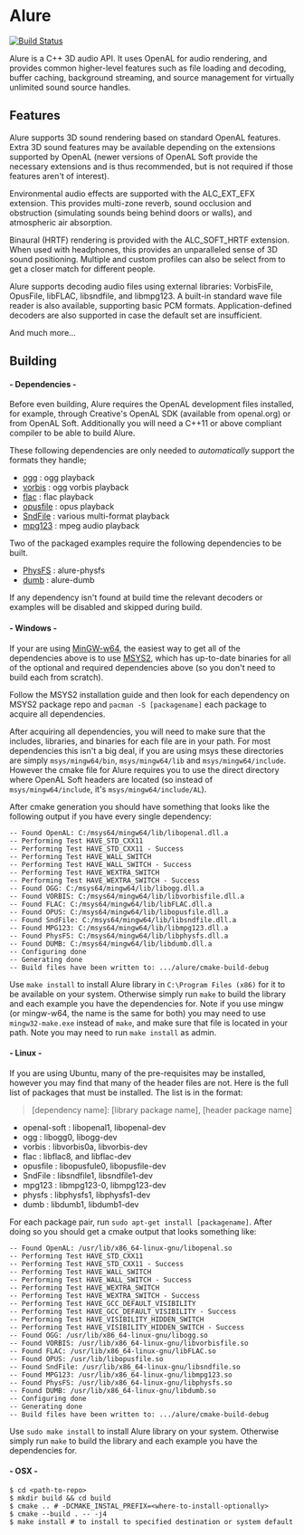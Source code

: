 Alure
=====

[![Build Status](https://api.travis-ci.org/kcat/alure.svg)](https://travis-ci.org/kcat/alure)

Alure is a C++ 3D audio API. It uses OpenAL for audio rendering, and provides
common higher-level features such as file loading and decoding, buffer caching,
background streaming, and source management for virtually unlimited sound
source handles.

Features
--------

Alure supports 3D sound rendering based on standard OpenAL features. Extra 3D
sound features may be available depending on the extensions supported by OpenAL
(newer versions of OpenAL Soft provide the necessary extensions and is thus
recommended, but is not required if those features aren't of interest).

Environmental audio effects are supported with the ALC_EXT_EFX extension. This
provides multi-zone reverb, sound occlusion and obstruction (simulating sounds
being behind doors or walls), and atmospheric air absorption.

Binaural (HRTF) rendering is provided with the ALC_SOFT_HRTF extension. When
used with headphones, this provides an unparalleled sense of 3D sound
positioning. Multiple and custom profiles can also be select from to get a
closer match for different people.

Alure supports decoding audio files using external libraries: VorbisFile,
OpusFile, libFLAC, libsndfile, and libmpg123. A built-in standard wave file
reader is also available, supporting basic PCM formats. Application-defined
decoders are also supported in case the default set are insufficient.

And much more...

Building
--------

#### - Dependencies -
Before even building, Alure requires the OpenAL development files installed,
for example, through Creative's OpenAL SDK (available from openal.org) or from
OpenAL Soft. Additionally you will need a C++11 or above compliant compiler to
be able to build Alure.

These following dependencies are only needed to *automatically* support the
formats they handle;

* [ogg](https://xiph.org/ogg/) : ogg playback
* [vorbis](https://xiph.org/vorbis/) : ogg vorbis playback
* [flac](https://xiph.org/flac/) : flac playback
* [opusfile](http://opus-codec.org/) : opus playback
* [SndFile](http://www.mega-nerd.com/libsndfile/) : various multi-format playback
* [mpg123](https://www.mpg123.de/) : mpeg audio playback

Two of the packaged examples require the following dependencies to be built.

* [PhysFS](https://icculus.org/physfs/) : alure-physfs
* [dumb](https://github.com/kode54/dumb) : alure-dumb

If any dependency isn't found at build time the relevant decoders or examples
will be disabled and skipped during build.

#### - Windows -

If your are using [MinGW-w64](https://mingw-w64.org/doku.php), the easiest way
to get all of the dependencies above is to use [MSYS2](http://www.msys2.org/),
which has up-to-date binaries for all of the optional and required dependencies
above (so you don't need to build each from scratch).

Follow the MSYS2 installation guide and then look for each dependency on MSYS2
package repo and `pacman -S [packagename]` each package to acquire all
dependencies.

After acquiring all dependencies, you will need to make sure that the includes,
libraries, and binaries for each file are in your path. For most dependencies
this isn't a big deal, if you are using msys these directories are simply
`msys/mingw64/bin`, `msys/mingw64/lib` and `msys/mingw64/include`. However the
cmake file for Alure requires you to use the direct directory where OpenAL Soft
headers are located (so instead of `msys/mingw64/include`, it's
`msys/mingw64/include/AL`).

After cmake generation you should have something that looks like the following
output if you have every single dependency:

    -- Found OpenAL: C:/msys64/mingw64/lib/libopenal.dll.a
    -- Performing Test HAVE_STD_CXX11
    -- Performing Test HAVE_STD_CXX11 - Success
    -- Performing Test HAVE_WALL_SWITCH
    -- Performing Test HAVE_WALL_SWITCH - Success
    -- Performing Test HAVE_WEXTRA_SWITCH
    -- Performing Test HAVE_WEXTRA_SWITCH - Success
    -- Found OGG: C:/msys64/mingw64/lib/libogg.dll.a
    -- Found VORBIS: C:/msys64/mingw64/lib/libvorbisfile.dll.a
    -- Found FLAC: C:/msys64/mingw64/lib/libFLAC.dll.a
    -- Found OPUS: C:/msys64/mingw64/lib/libopusfile.dll.a
    -- Found SndFile: C:/msys64/mingw64/lib/libsndfile.dll.a
    -- Found MPG123: C:/msys64/mingw64/lib/libmpg123.dll.a
    -- Found PhysFS: C:/msys64/mingw64/lib/libphysfs.dll.a
    -- Found DUMB: C:/msys64/mingw64/lib/libdumb.dll.a
    -- Configuring done
    -- Generating done
    -- Build files have been written to: .../alure/cmake-build-debug


Use `make install` to install Alure library in `C:\Program Files (x86)` for it
to be available on your system. Otherwise simply run `make` to build the
library and each example you have the dependencies for. Note if you use mingw
(or mingw-w64, the name is the same for both) you may need to use
`mingw32-make.exe` instead of `make`, and make sure that file is located in
your path.  Note you may need to run `make install` as admin.

#### - Linux -

If you are using Ubuntu, many of the pre-requisites may be installed, however
you may find that many of the header files are not.  Here is the full list of
packages that must be installed. The list is in the format:

>[dependency name]: [library package name], [header package name]

* openal-soft : libopenal1, libopenal-dev
* ogg : libogg0, libogg-dev
* vorbis : libvorbis0a, libvorbis-dev
* flac : libflac8, and libflac-dev
* opusfile : libopusfule0, libopusfile-dev
* SndFile : libsndfile1, libsndfile1-dev
* mpg123 : libmpg123-0, libmpg123-dev
* physfs : libphysfs1, libphysfs1-dev
* dumb : libdumb1, libdumb1-dev

For each package pair, run `sudo apt-get install [packagename]`. After doing so
you should get a cmake output that looks something like:


    -- Found OpenAL: /usr/lib/x86_64-linux-gnu/libopenal.so
    -- Performing Test HAVE_STD_CXX11
    -- Performing Test HAVE_STD_CXX11 - Success
    -- Performing Test HAVE_WALL_SWITCH
    -- Performing Test HAVE_WALL_SWITCH - Success
    -- Performing Test HAVE_WEXTRA_SWITCH
    -- Performing Test HAVE_WEXTRA_SWITCH - Success
    -- Performing Test HAVE_GCC_DEFAULT_VISIBILITY
    -- Performing Test HAVE_GCC_DEFAULT_VISIBILITY - Success
    -- Performing Test HAVE_VISIBILITY_HIDDEN_SWITCH
    -- Performing Test HAVE_VISIBILITY_HIDDEN_SWITCH - Success
    -- Found OGG: /usr/lib/x86_64-linux-gnu/libogg.so
    -- Found VORBIS: /usr/lib/x86_64-linux-gnu/libvorbisfile.so
    -- Found FLAC: /usr/lib/x86_64-linux-gnu/libFLAC.so
    -- Found OPUS: /usr/lib/libopusfile.so
    -- Found SndFile: /usr/lib/x86_64-linux-gnu/libsndfile.so
    -- Found MPG123: /usr/lib/x86_64-linux-gnu/libmpg123.so
    -- Found PhysFS: /usr/lib/x86_64-linux-gnu/libphysfs.so
    -- Found DUMB: /usr/lib/x86_64-linux-gnu/libdumb.so
    -- Configuring done
    -- Generating done
    -- Build files have been written to: .../alure/cmake-build-debug

Use `sudo make install` to install Alure library on your system. Otherwise
simply run `make` to build the library and each example you have the
dependencies for.

#### - OSX - 

```
$ cd <path-to-repo>
$ mkdir build && cd build
$ cmake .. # -DCMAKE_INSTAL_PREFIX=<where-to-install-optionally>
$ cmake --build . -- -j4
$ make install # to install to specified destination or system default
```
